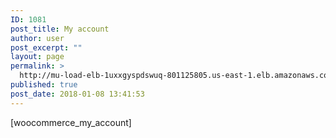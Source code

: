 ```yaml
---
ID: 1081
post_title: My account
author: user
post_excerpt: ""
layout: page
permalink: >
  http://mu-load-elb-1uxxgyspdswuq-801125805.us-east-1.elb.amazonaws.com/my-account/
published: true
post_date: 2018-01-08 13:41:53
---
```

[woocommerce_my_account]